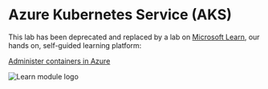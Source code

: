 # Azure Kubernetes Service (AKS)

This lab has been deprecated and replaced by a lab on [Microsoft Learn](https://docs.microsoft.com/learn?WT.mc_id=academic-9938-cxa), our hands on, self-guided learning platform:

[Administer containers in Azure](https://docs.microsoft.com/learn/paths/administer-containers-in-azure/?WT.mc_id=academic-9938-cxa)

![Learn module logo](https://docs.microsoft.com/learn/achievements/administer-containers-in-azure.svg?WT.mc_id=academic-9938-cxa)
